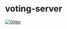 # voting-server

[![Gitter](https://badges.gitter.im/Join%20Chat.svg)](https://gitter.im/metallicolis/voting-server?utm_source=badge&utm_medium=badge&utm_campaign=pr-badge&utm_content=badge)